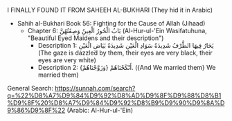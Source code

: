 I FINALLY FOUND IT FROM SAHEEH AL-BUKHARI (They hid it in Arabic)

- Sahih al-Bukhari Book 56: Fighting for the Cause of Allah (Jihaad)
	- Chapter 6: بَابُ الْحُورُ الْعِينُ وَصِفَتُهُنَّ (Al-Hur-ul-'Ein Wasifatuhuna, "Beautiful Eyed Maidens and their description")
		- Description 1: يَحَارُ فِيهَا الطَّرْفُ شَدِيدَةُ سَوَادِ الْعَيْنِ شَدِيدَةُ بَيَاضِ الْعَيْنِ (The gaze is dazzled by them, their eyes are very black, their eyes are very white)
		- Description 2: {وَزَوَّجْنَاهُمْ} أَنْكَحْنَاهُمْ. ({And We married them} We married them)

General Search: https://sunnah.com/search?q=%22%D8%A7%D9%84%D9%92%D8%AD%D9%8F%D9%88%D8%B1%D9%8F%20%D8%A7%D9%84%D9%92%D8%B9%D9%90%D9%8A%D9%86%D9%8F%22 (Arabic: Al-Hur-ul-'Ein)